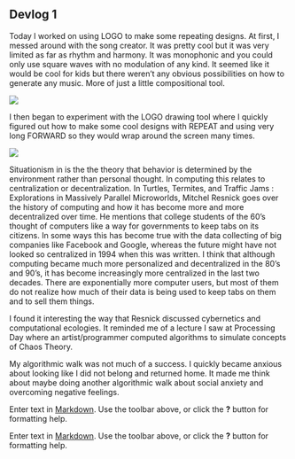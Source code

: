 ## Devlog 1
Today I worked on using LOGO to make some repeating designs. At first, I messed around with the song creator. It was pretty cool but it was very limited as far as rhythm  and harmony. It was monophonic and you could only use square waves with no modulation of any kind. It seemed like it would be cool for kids but there weren’t any obvious possibilities on how to generate any music. More of just a little compositional tool.


![]({{site.baseurl}}/https://github.com/famousShame/Drawing-Moving-and-Seeing-with-Code/blob/main/LOGO2.png)


I then began to experiment with the LOGO drawing tool where I quickly figured out how to make some cool designs with REPEAT and using very long FORWARD so they would wrap around the screen many times.


![]({{site.baseurl}}/(https://github.com/famousShame/Drawing-Moving-and-Seeing-with-Code/blob/main/LOGO1.png))


Situationism in is the the theory that behavior is determined by the environment rather than personal thought. In computing this relates to centralization or decentralization. In Turtles, Termites, and Traffic Jams : Explorations in Massively Parallel Microworlds, Mitchel Resnick goes over the history of computing and how it has become more and more decentralized over time. He mentions that college students of the 60’s thought of computers like a way for governments to keep tabs on its citizens. In some ways this has become true with the data collecting of big companies like Facebook and Google, whereas the future might have not looked so centralized in 1994 when this was written. I think that although computing became much more personalized and decentralized in the 80’s and 90’s, it has become increasingly more centralized in the last two decades. There are exponentially more computer users, but most of them do not realize how much of their data is being used to keep tabs on them and to sell them things.


I found it interesting the way that Resnick discussed cybernetics and computational ecologies. It reminded me of a lecture I saw at Processing Day where an artist/programmer computed algorithms to simulate concepts of Chaos Theory.


My algorithmic walk was not much of a success. I quickly became anxious about looking like I did not belong and returned home. It made me think about maybe doing another algorithmic walk about social anxiety and overcoming negative feelings. 


Enter text in [Markdown](http://daringfireball.net/projects/markdown/). Use the toolbar above, or click the **?** button for formatting help.


Enter text in [Markdown](http://daringfireball.net/projects/markdown/). Use the toolbar above, or click the **?** button for formatting help.
